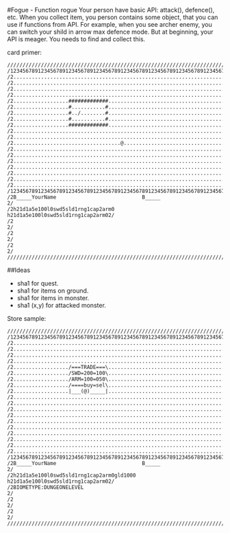 #Fogue - Function rogue
Your person have basic API: attack(), defence(), etc.  When you collect item, 
you person contains some object, that you can use if functions from API.
For example, when you see archer enemy, you can switch your shild in arrow max
defence mode.
But at beginning, your API is meager. You needs to find and collect this. 

card primer:

    ///////////////////////////////////////////////////////////////////////////////
    /12345678912345678912345678912345678912345678912345678912345678912345678902938/
    /2...........................................................................2/
    /2...........................................................................2/
    /2...........................................................................2/
    /2...........................................................................2/
    /2..................#############............................................2/
    /2..................#...........#............................................2/
    /2..................#../........#............................................2/
    /2..................#...........#............................................2/
    /2..................#############............................................2/
    /2...........................................................................2/
    /2...........................................................................2/
    /2...................................@.......................................2/
    /2...........................................................................2/
    /2...........................................................................2/
    /2...........................................................................2/
    /2...........................................................................2/
    /2...........................................................................2/
    /2...........................................................................2/
    /2...........................................................................2/
    /12345678912345678912345678912345678912345678912345678912345678912345678902938/
    /2B_____YourName                            B_____                           2/
    /2h21d1a5e100l0swd5sld1rng1cap2arm0         h21d1a5e100l0swd5sld1rng1cap2arm02/
    /2                                                                           2/
    /2                                                                           2/
    /2                                                                           2/
    ///////////////////////////////////////////////////////////////////////////////

##Ideas 

* sha1 for quest.
* sha1 for items on ground.
* sha1 for items in monster.
* sha1 (x,y) for attacked monster.

Store sample:

    ///////////////////////////////////////////////////////////////////////////////
    /12345678912345678912345678912345678912345678912345678912345678912345678902938/
    /2...........................................................................2/
    /2...........................................................................2/
    /2...........................................................................2/
    /2...........................................................................2/
    /2................../===TRADE===\............................................2/
    /2................../SWD=200=100\............................................2/
    /2................../ARM=100=050\............................................2/
    /2................../====buy=sel\............................................2/
    /2..................|___(@)_____|............................................2/
    /2...........................................................................2/
    /2...........................................................................2/
    /2...........................................................................2/
    /2...........................................................................2/
    /2...........................................................................2/
    /2...........................................................................2/
    /2...........................................................................2/
    /2...........................................................................2/
    /2...........................................................................2/
    /2...........................................................................2/
    /12345678912345678912345678912345678912345678912345678912345678912345678902938/
    /2B_____YourName                            B_____                           2/
    /2h21d1a5e100l0swd5sld1rng1cap2arm0gld1000  h21d1a5e100l0swd5sld1rng1cap2arm02/
    /2BIOMETYPE:DUNGEONELEVEL                                                    2/
    /2                                                                           2/
    /2                                                                           2/
    ///////////////////////////////////////////////////////////////////////////////

